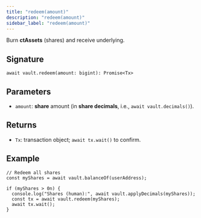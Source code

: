 ```yaml
---
title: "redeem(amount)"
description: "redeem(amount)"
sidebar_label: "redeem(amount)"
---
```


Burn **ctAssets** (shares) and receive underlying.

## Signature

```tsx
await vault.redeem(amount: bigint): Promise<Tx>
```

## Parameters

- `amount`: **share** amount (in **share decimals**, i.e., `await vault.decimals()`).

## Returns

- `Tx`: transaction object; `await tx.wait()` to confirm.

## Example

```tsx
// Redeem all shares
const myShares = await vault.balanceOf(userAddress);

if (myShares > 0n) {
  console.log("Shares (human):", await vault.applyDecimals(myShares));
  const tx = await vault.redeem(myShares);
  await tx.wait();
}
```
